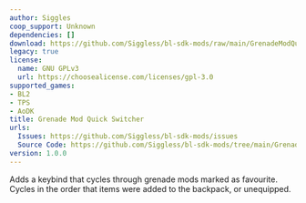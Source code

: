 ```yaml
---
author: Siggles
coop_support: Unknown
dependencies: []
download: https://github.com/Siggless/bl-sdk-mods/raw/main/GrenadeModQuickSwitcher/GrenadeModQuickSwitcher.zip
legacy: true
license:
  name: GNU GPLv3
  url: https://choosealicense.com/licenses/gpl-3.0
supported_games:
- BL2
- TPS
- AoDK
title: Grenade Mod Quick Switcher
urls:
  Issues: https://github.com/Siggless/bl-sdk-mods/issues
  Source Code: https://github.com/Siggless/bl-sdk-mods/tree/main/GrenadeModQuickSwitcher
version: 1.0.0
---
```

Adds a keybind that cycles through grenade mods marked as favourite.
Cycles in the order that items were added to the backpack, or unequipped.